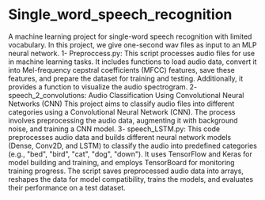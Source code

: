 # Single_word_speech_recognition
A machine learning project for single-word speech recognition with limited vocabulary.
In this project, we give one-second wav files as input to an MLP neural network.
1- Preproccess.py: This script processes audio files for use in machine learning tasks. It includes functions to load audio data, convert it into Mel-frequency cepstral coefficients (MFCC) features, save these features, and prepare the dataset for training and testing. Additionally, it provides a function to visualize the audio spectrogram.
2- speech_2_convolutions: Audio Classification Using Convolutional Neural Networks (CNN) This project aims to classify audio files into different categories using a Convolutional Neural Network (CNN). The process involves preprocessing the audio data, augmenting it with background noise, and training a CNN model.
3- speech_LSTM.py: This code preprocesses audio data and builds different neural network models (Dense, Conv2D, and LSTM) to classify the audio into predefined categories (e.g., "bed", "bird", "cat", "dog", "down"). It uses TensorFlow and Keras for model building and training, and employs TensorBoard for monitoring training progress. The script saves preprocessed audio data into arrays, reshapes the data for model compatibility, trains the models, and evaluates their performance on a test dataset.
